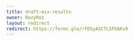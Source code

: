 ```yaml
---
title: draft-mix-results
owner: RozyRoz
layout: redirect
redirect: https://forms.gle/rFDSyASCTL5FGAKv9
---
```

